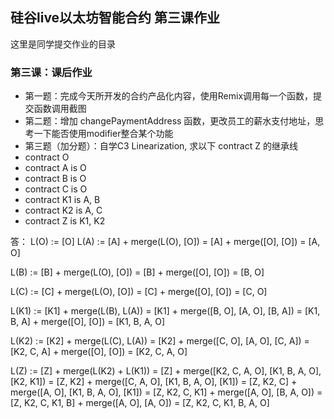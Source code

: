 ## 硅谷live以太坊智能合约 第三课作业
这里是同学提交作业的目录

### 第三课：课后作业
- 第一题：完成今天所开发的合约产品化内容，使用Remix调用每一个函数，提交函数调用截图
- 第二题：增加 changePaymentAddress 函数，更改员工的薪水支付地址，思考一下能否使用modifier整合某个功能
- 第三题（加分题）：自学C3 Linearization, 求以下 contract Z 的继承线
- contract O
- contract A is O
- contract B is O
- contract C is O
- contract K1 is A, B
- contract K2 is A, C
- contract Z is K1, K2

答：
L(O) := [O]
L(A) := [A] + merge(L(O), [O])
      = [A] + merge([O], [O])
      = [A, O]

L(B) := [B] + merge(L(O), [O])
      = [B] + merge([O], [O])
      = [B, O]

L(C) := [C] + merge(L(O), [O])
      = [C] + merge([O], [O])
      = [C, O]

L(K1) := [K1] + merge(L(B), L(A))
       = [K1] + merge([B, O], [A, O], [B, A])
       = [K1, B, A] + merge([O], [O])
       = [K1, B, A, O]

L(K2) := [K2] + merge(L(C), L(A))
       = [K2] + merge([C, O], [A, O], [C, A])
       = [K2, C, A] + merge([O], [O])
       = [K2, C, A, O]

L(Z) := [Z] + merge(L(K2) + L(K1))
      = [Z] + merge([K2, C, A, O], [K1, B, A, O], [K2, K1])
      = [Z, K2] + merge([C, A, O], [K1, B, A, O], [K1])
      = [Z, K2, C] + merge([A, O], [K1, B, A, O], [K1])
      = [Z, K2, C, K1] + merge([A, O], [B, A, O])
      = [Z, K2, C, K1, B] + merge([A, O], [A, O])
      = [Z, K2, C, K1, B, A, O]
